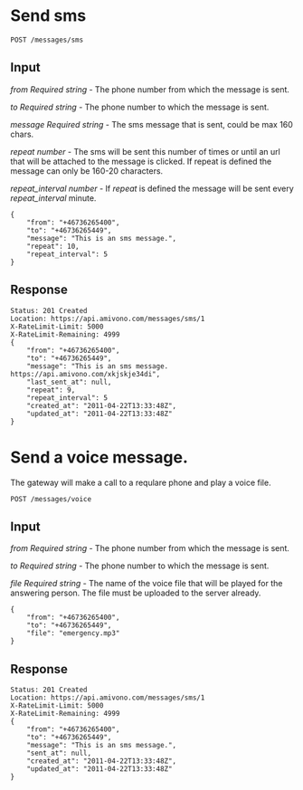 # Send sms

    POST /messages/sms

## Input

*from*
    _Required_ *string* - The phone number from which the message is sent.

*to*
    _Required_ *string* - The phone number to which the message is sent.

*message*
    _Required_ *string* - The sms message that is sent, could be max 160 chars.

*repeat*
    *number* - The sms will be sent this number of times or until an url that
               will be attached to the message is clicked. If repeat is defined
               the message can only be 160-20 characters.

*repeat_interval*
    *number* - If *repeat* is defined the message will be sent every
               *repeat_interval* minute.

    {
        "from": "+46736265400",
        "to": "+46736265449",
        "message": "This is an sms message.",
        "repeat": 10,
        "repeat_interval": 5
    }

## Response

    Status: 201 Created
    Location: https://api.amivono.com/messages/sms/1
    X-RateLimit-Limit: 5000
    X-RateLimit-Remaining: 4999
    {
        "from": "+46736265400",
        "to": "+46736265449",
        "message": "This is an sms message. https://api.amivono.com/xkjskje34di",
        "last_sent_at": null,
        "repeat": 9,
        "repeat_interval": 5
        "created_at": "2011-04-22T13:33:48Z",
        "updated_at": "2011-04-22T13:33:48Z"
    }

# Send a voice message.

The gateway will make a call to a requlare phone and play a voice file.

    POST /messages/voice

## Input

*from*
    _Required_ *string* - The phone number from which the message is sent.

*to*
    _Required_ *string* - The phone number to which the message is sent.

*file*
    _Required_ *string* - The name of the voice file that will be played for
                          the answering person. The file must be uploaded to
                          the server already.

    {
        "from": "+46736265400",
        "to": "+46736265449",
        "file": "emergency.mp3"
    }

## Response

    Status: 201 Created
    Location: https://api.amivono.com/messages/sms/1
    X-RateLimit-Limit: 5000
    X-RateLimit-Remaining: 4999
    {
        "from": "+46736265400",
        "to": "+46736265449",
        "message": "This is an sms message.",
        "sent_at": null,
        "created_at": "2011-04-22T13:33:48Z",
        "updated_at": "2011-04-22T13:33:48Z"
    }
